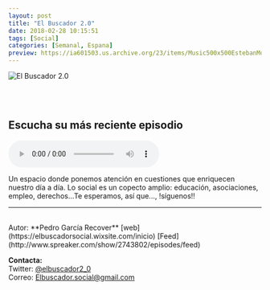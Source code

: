 ```yaml
---
layout: post
title: "El Buscador 2.0"
date: 2018-02-28 10:15:51
tags: [Social]
categories: [Semanal, Espana]
preview: https://ia601503.us.archive.org/23/items/Music500x500EstebanMontoya/ElBuscador2.0-300-PedroGarcaRecover.jpg
---
```


![El Buscador 2.0](https://ia601503.us.archive.org/23/items/Music500x500EstebanMontoya/ElBuscador2.0-500-PedroGarcaRecover.jpg)

<br/>
<br/>

## Escucha su más reciente episodio

<!--reproductor-feed=http://www.spreaker.com/show/2743802/episodes/feed-->
<!--reproductor-start-->
<audio id="audio" preload="auto" controls="" src="http://api.spreaker.com/download/episode/14856388/entrevista_con_lola_pinel_el_color_rojo_y_la_obra_de_dali.mp3"></audio>
<!--reproductor-end-->

Un espacio donde ponemos atención en cuestiones que enriquecen nuestro día a día. Lo social es un copecto amplio: educación, asociaciones, empleo, derechos...Te esperamos, así que..., !síguenos!!  

_ _ _
<br>
Autor: **Pedro García Recover**  
[web](https://elbuscadorsocial.wixsite.com/inicio)  
[Feed](http://www.spreaker.com/show/2743802/episodes/feed)  


**Contacta:**  
Twitter: [@elbuscador2_0](https://twitter.com/elbuscador2_0)  
Correo: [Elbuscador.social@gmail.com](mailto:Elbuscador.social@gmail.com)  
